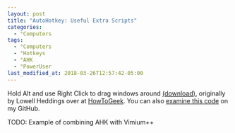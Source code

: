 ```yaml
---
layout: post
title: "AutoHotkey: Useful Extra Scripts"
categories:
  - °Computers
tags:
  - °Computers
  - °Hotkeys
  - °AHK
  - °PowerUser
last_modified_at: 2018-03-26T12:57:42-05:00
---
```



Hold Alt and use Right Click to drag windows around <a href="{{ site.baseurl }}/downloads/AltWindowDrag.ahk">(download)</a>, originally by Lowell Heddings over at [HowToGeek](https://www.howtogeek.com/howto/windows-vista/get-the-linux-altwindow-drag-functionality-in-windows/). You can also <a href="{{ site.github.repo }}/blob/master/downloads/AltWindowDrag.ahk">examine this code</a> on my GitHub.

TODO: Example of combining AHK with Vimium++

	


